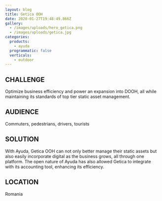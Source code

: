 ```yaml
---
layout: blog
title: Getica OOH
date: 2020-01-27T19:48:49.866Z
gallery:
  - /images/uploads/hero_getica.png
  - /images/uploads/getica.jpg
categories:
  products:
    - ayuda
  programmatic: false
  verticals:
    - outdoor
---
```

## CHALLENGE

Optimize business efficiency and power an expansion into DOOH, all while maintaining its standards of top tier static asset management.


## AUDIENCE

Commuters, pedestrians, drivers, tourists


## SOLUTION

With Ayuda, Getica OOH can not only better manage their static assets but also easily incorporate digital as the business grows, all through one platform. The open nature of Ayuda has also allowed Getica to integrate with its accounting tool, enhancing its efficiency.


## LOCATION

Romania
